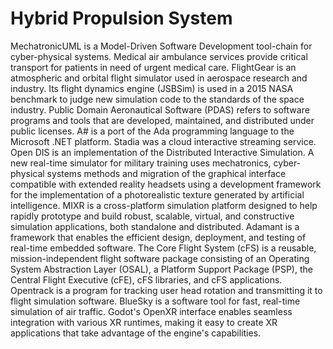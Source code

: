 # Hybrid Propulsion System

MechatronicUML is a Model-Driven Software Development tool-chain for cyber-physical systems. Medical air ambulance services provide critical transport for patients in need of urgent medical care. FlightGear is an atmospheric and orbital flight simulator used in aerospace research and industry. Its flight dynamics engine (JSBSim) is used in a 2015 NASA benchmark to judge new simulation code to the standards of the space industry. Public Domain Aeronautical Software (PDAS) refers to software programs and tools that are developed, maintained, and distributed under public licenses. A# is a port of the Ada programming language to the Microsoft .NET platform. Stadia was a cloud interactive streaming service. Open DIS is an implementation of the Distributed Interactive Simulation. A new real-time simulator for military training uses mechatronics, cyber-physical systems methods and migration of the graphical interface compatible with extended reality headsets using a development framework for the implementation of a photorealistic texture generated by artificial intelligence. MIXR is a cross-platform simulation platform designed to help rapidly prototype and build robust, scalable, virtual, and constructive simulation applications, both standalone and distributed. Adamant is a framework that enables the efficient design, deployment, and testing of real-time embedded software. The Core Flight System (cFS) is a reusable, mission-independent flight software package consisting of an Operating System Abstraction Layer (OSAL), a Platform Support Package (PSP), the Central Flight Executive (cFE), cFS libraries, and cFS applications. Opentrack is a program for tracking user head rotation and transmitting it to flight simulation software. BlueSky is a software tool for fast, real-time simulation of air traffic. Godot's OpenXR interface enables seamless integration with various XR runtimes, making it easy to create XR applications that take advantage of the engine's capabilities.
